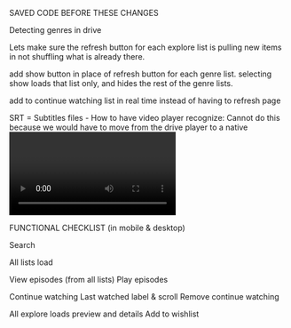 SAVED CODE BEFORE THESE CHANGES

Detecting genres in drive

Lets make sure the refresh button for each explore list is pulling new items in not shuffling what is already there.

add show button in place of refresh button for each genre list. selecting show loads that list only, and hides the rest of the genre lists.

add to continue watching list in real time instead of having to refresh page

SRT = Subtitles files - How to have video player recognize: Cannot do this because we would have to move from the drive player to a native <video> player, which requires drive to be public. Only way to do this would be:
Mux them in (burn or embed into the file)
	•	Use something like FFmpeg to merge subs directly into the MP4 as a caption track.
	•	Google Drive might then expose the CC button in their player.
	•	Downside: you have to re-encode every file that needs captions.



FUNCTIONAL CHECKLIST (in mobile & desktop)

Search

All lists load

View episodes (from all lists)
Play episodes

Continue watching
Last watched label & scroll
Remove continue watching

All explore loads preview and details
Add to wishlist
